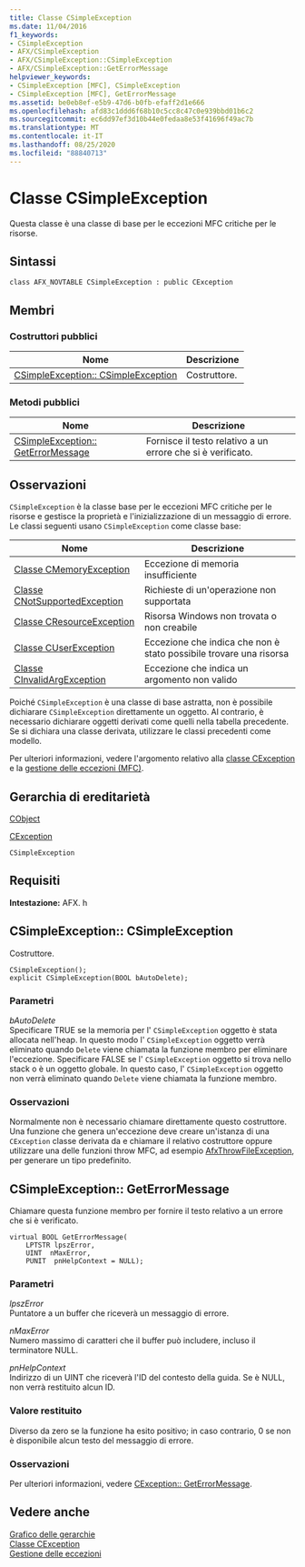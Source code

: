 ```yaml
---
title: Classe CSimpleException
ms.date: 11/04/2016
f1_keywords:
- CSimpleException
- AFX/CSimpleException
- AFX/CSimpleException::CSimpleException
- AFX/CSimpleException::GetErrorMessage
helpviewer_keywords:
- CSimpleException [MFC], CSimpleException
- CSimpleException [MFC], GetErrorMessage
ms.assetid: be0eb8ef-e5b9-47d6-b0fb-efaff2d1e666
ms.openlocfilehash: afd83c1ddd6f68b10c5cc8c47c0e939bbd01b6c2
ms.sourcegitcommit: ec6dd97ef3d10b44e0fedaa8e53f41696f49ac7b
ms.translationtype: MT
ms.contentlocale: it-IT
ms.lasthandoff: 08/25/2020
ms.locfileid: "88840713"
---
```

# <a name="csimpleexception-class"></a>Classe CSimpleException

Questa classe è una classe di base per le eccezioni MFC critiche per le risorse.

## <a name="syntax"></a>Sintassi

```
class AFX_NOVTABLE CSimpleException : public CException
```

## <a name="members"></a>Membri

### <a name="public-constructors"></a>Costruttori pubblici

|Nome|Descrizione|
|----------|-----------------|
|[CSimpleException:: CSimpleException](#csimpleexception)|Costruttore.|

### <a name="public-methods"></a>Metodi pubblici

|Nome|Descrizione|
|----------|-----------------|
|[CSimpleException:: GetErrorMessage](#geterrormessage)|Fornisce il testo relativo a un errore che si è verificato.|

## <a name="remarks"></a>Osservazioni

`CSimpleException` è la classe base per le eccezioni MFC critiche per le risorse e gestisce la proprietà e l'inizializzazione di un messaggio di errore. Le classi seguenti usano `CSimpleException` come classe base:

|Nome|Descrizione|
|-|-|
|[Classe CMemoryException](../../mfc/reference/cmemoryexception-class.md)|Eccezione di memoria insufficiente|
|[Classe CNotSupportedException](../../mfc/reference/cnotsupportedexception-class.md)|Richieste di un'operazione non supportata|
|[Classe CResourceException](../../mfc/reference/cresourceexception-class.md)|Risorsa Windows non trovata o non creabile|
|[Classe CUserException](../../mfc/reference/cuserexception-class.md)|Eccezione che indica che non è stato possibile trovare una risorsa|
|[Classe CInvalidArgException](../../mfc/reference/cinvalidargexception-class.md)|Eccezione che indica un argomento non valido|

Poiché `CSimpleException` è una classe di base astratta, non è possibile dichiarare `CSimpleException` direttamente un oggetto. Al contrario, è necessario dichiarare oggetti derivati come quelli nella tabella precedente. Se si dichiara una classe derivata, utilizzare le classi precedenti come modello.

Per ulteriori informazioni, vedere l'argomento relativo alla [classe CException](../../mfc/reference/cexception-class.md) e la [gestione delle eccezioni (MFC)](../../mfc/exception-handling-in-mfc.md).

## <a name="inheritance-hierarchy"></a>Gerarchia di ereditarietà

[CObject](../../mfc/reference/cobject-class.md)

[CException](../../mfc/reference/cexception-class.md)

`CSimpleException`

## <a name="requirements"></a>Requisiti

**Intestazione:** AFX. h

## <a name="csimpleexceptioncsimpleexception"></a><a name="csimpleexception"></a> CSimpleException:: CSimpleException

Costruttore.

```
CSimpleException();
explicit CSimpleException(BOOL bAutoDelete);
```

### <a name="parameters"></a>Parametri

*bAutoDelete*<br/>
Specificare TRUE se la memoria per l' `CSimpleException` oggetto è stata allocata nell'heap. In questo modo l' `CSimpleException` oggetto verrà eliminato quando `Delete` viene chiamata la funzione membro per eliminare l'eccezione. Specificare FALSE se l' `CSimpleException` oggetto si trova nello stack o è un oggetto globale. In questo caso, l' `CSimpleException` oggetto non verrà eliminato quando `Delete` viene chiamata la funzione membro.

### <a name="remarks"></a>Osservazioni

Normalmente non è necessario chiamare direttamente questo costruttore. Una funzione che genera un'eccezione deve creare un'istanza di una `CException` classe derivata da e chiamare il relativo costruttore oppure utilizzare una delle funzioni throw MFC, ad esempio [AfxThrowFileException](exception-processing.md#afxthrowfileexception), per generare un tipo predefinito.

## <a name="csimpleexceptiongeterrormessage"></a><a name="geterrormessage"></a> CSimpleException:: GetErrorMessage

Chiamare questa funzione membro per fornire il testo relativo a un errore che si è verificato.

```
virtual BOOL GetErrorMessage(
    LPTSTR lpszError,
    UINT  nMaxError,
    PUNIT  pnHelpContext = NULL);
```

### <a name="parameters"></a>Parametri

*lpszError*<br/>
Puntatore a un buffer che riceverà un messaggio di errore.

*nMaxError*<br/>
Numero massimo di caratteri che il buffer può includere, incluso il terminatore NULL.

*pnHelpContext*<br/>
Indirizzo di un UINT che riceverà l'ID del contesto della guida. Se è NULL, non verrà restituito alcun ID.

### <a name="return-value"></a>Valore restituito

Diverso da zero se la funzione ha esito positivo; in caso contrario, 0 se non è disponibile alcun testo del messaggio di errore.

### <a name="remarks"></a>Osservazioni

Per ulteriori informazioni, vedere [CException:: GetErrorMessage](../../mfc/reference/cfileexception-class.md#geterrormessage).

## <a name="see-also"></a>Vedere anche

[Grafico delle gerarchie](../../mfc/hierarchy-chart.md)<br/>
[Classe CException](../../mfc/reference/cexception-class.md)<br/>
[Gestione delle eccezioni](../../mfc/exception-handling-in-mfc.md)

